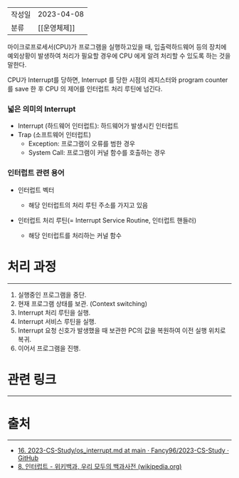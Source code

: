 |             |                     |
|:------------|:--------------------|
| 작성일         | 2023-04-08 |
|   분류        |       [[운영체제]]              |

마이크로프로세서(CPU)가 프로그램을 실행하고있을 때, 입출력하드웨어 등의 장치에 예외상황이 발생하여 처리가 필요할 경우에 CPU 에게 알려 처리할 수 있도록 하는 것을 말한다.

CPU가 Interrupt를 당하면, Interrupt 를 당한 시점의 레지스터와 program counter 를 save 한 후 CPU 의 제어를 인터럽트 처리 루틴에 넘긴다.

### 넓은 의미의 Interrupt
- Interrupt (하드웨어 인터럽트): 하드웨어가 발생시킨 인터럽트
- Trap (소프트웨어 인터럽트)
	- Exception: 프로그램이 오류를 범한 경우
	- System Call: 프로그램이 커널 함수를 호출하는 경우
 
### 인터럽트 관련 용어
- 인터럽트 벡터
	- 해당 인터럽트의 처리 루틴 주소를 가지고 있음
 
- 인터럽트 처리 루틴(= Interrupt Service Routine, 인터럽트 핸들러)
	- 해당 인터럽트를 처리하는 커널 함수

# 처리 과정
---
1.  실행중인 프로그램을 중단.
2.  현재 프로그램 상태를 보관. (Context switching)
3.  Interrupt 처리 루틴을 실행.
4.  Interrupt 서비스 루틴을 실행.
5.  Interrupt 요청 신호가 발생했을 때 보관한 PC의 값을 복원하여 이전 실행 위치로 복귀.
6.  이어서 프로그램을 진행.

# 관련 링크
---


# 출처
---
- [16. 2023-CS-Study/os_interrupt.md at main · Fancy96/2023-CS-Study · GitHub](https://github.com/Fancy96/2023-CS-Study/blob/main/OS/os_interrupt.md)
- [8. 인터럽트 - 위키백과, 우리 모두의 백과사전 (wikipedia.org)](https://ko.wikipedia.org/wiki/%EC%9D%B8%ED%84%B0%EB%9F%BD%ED%8A%B8)